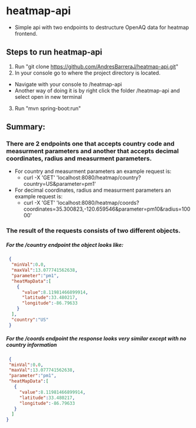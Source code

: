 # heatmap-api
- Simple api with two endpoints to destructure OpenAQ data for heatmap frontend.

## Steps to run heatmap-api
1. Run "git clone https://github.com/AndresBarreraJ/heatmap-api.git"
2. In your console go to where the project directory is located.
  - Navigate with your console to /heatmap-api
  - Another way of doing it is by right click the folder /heatmap-api and select open in new terminal
3. Run "mvn spring-boot:run"

## Summary:
### There are 2 endpoints one that accepts country code and measurment parameters and another that accepts decimal coordinates, radius and measurment parameters.
  - For country and measurment parameters an example request is:
    - curl -X 'GET' 'localhost:8080/heatmap/country?country=US&parameter=pm1'
  - For decimal coordinates, radius and measurment parameters an example request is:
    - curl -X 'GET' 'localhost:8080/heatmap/coords?coordinates=35.300823,-120.659546&parameter=pm10&radius=10000'
### The result of the requests consists of two different objects.
##### For the /country endpoint the object looks like:
```json 
 {
  "minVal":0.0,
  "maxVal":13.077741562638,
  "parameter":"pm1",
  "heatMapData":[
    {
      "value":8.11981466899914,
      "latitude":33.480217,
      "longitude":-86.79633
    }
  ],
  "country":"US"
 }
 ```
 ##### For the /coords endpoint the response looks very similar except with no country information
 ```json
  {
  "minVal":0.0,
  "maxVal":13.077741562638,
  "parameter":"pm1",
  "heatMapData":[
    {
      "value":8.11981466899914,
      "latitude":33.480217,
      "longitude":-86.79633
    }
   ]
 }
 ```
 
